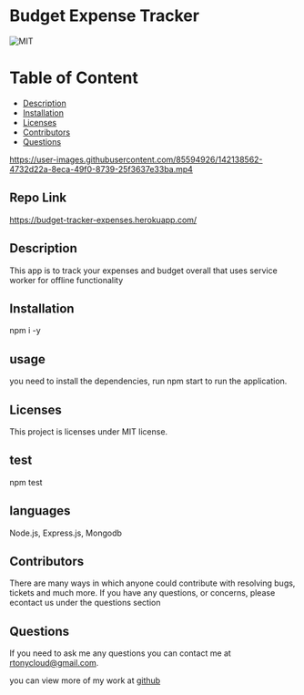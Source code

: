 # Budget Expense Tracker
  ![MIT](https://img.shields.io/badge/license-MIT-blue.svg)


# Table of Content
* [Description](#description)
* [Installation](#installation)
* [Licenses](#licenses)
* [Contributors](#contributors)
* [Questions](#questions)


https://user-images.githubusercontent.com/85594926/142138562-4732d22a-8eca-49f0-8739-25f3637e33ba.mp4


## Repo Link
https://budget-tracker-expenses.herokuapp.com/

## Description 
This app is to track your expenses and budget overall that uses service worker for offline functionality

## Installation
npm i -y

## usage
you need to install the dependencies, run npm start to run the application. 

## Licenses  
  This project is licenses under MIT license.

## test
npm test

## languages
Node.js, Express.js, Mongodb

## Contributors
There are many ways in which anyone could contribute with resolving bugs, tickets and much more. If you have any questions, or concerns, please econtact us under the questions section

## Questions
If you need to ask me any questions you can contact me at rtonycloud@gmail.com.

 you can view more of my work at [github](https://github.com/Rtonycloud)
